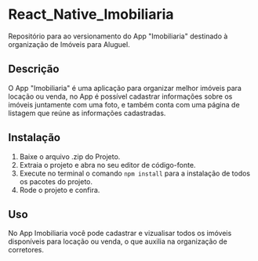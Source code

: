 # React_Native_Imobiliaria
Repositório para ao versionamento do App "Imobiliaria" destinado à organização de Imóveis para Aluguel.

## Descrição
O App "Imobiliaria" é uma aplicação para organizar melhor imóveis para locação ou venda, no App é 
possível cadastrar informações sobre os imóveis juntamente com uma foto, e também conta com uma 
página de listagem que reúne as informações cadastradas.

## Instalação
1. Baixe o arquivo .zip do Projeto.
2. Extraia o projeto e abra no seu editor de código-fonte.
3. Execute no terminal o comando `npm install` para a instalação de todos os pacotes do projeto.
4. Rode o projeto e confira.

## Uso
No App Imobiliaria você pode cadastrar e vizualisar todos os imóveis disponíveis para locação ou venda,
o que auxilia na organização de corretores.
